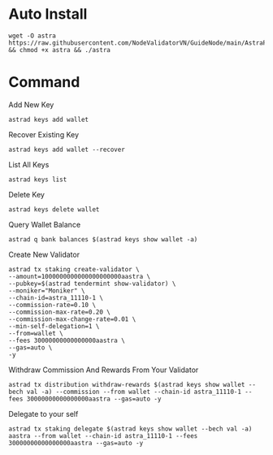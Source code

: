 # Auto Install

    wget -O astra https://raw.githubusercontent.com/NodeValidatorVN/GuideNode/main/AstraProtocol/astra && chmod +x astra && ./astra

# Command

Add New Key

    astrad keys add wallet

Recover Existing Key

    astrad keys add wallet --recover

List All Keys

    astrad keys list

Delete Key

    astrad keys delete wallet

Query Wallet Balance

    astrad q bank balances $(astrad keys show wallet -a)

Create New Validator

    astrad tx staking create-validator \
    --amount=1000000000000000000000aastra \
    --pubkey=$(astrad tendermint show-validator) \
    --moniker="Moniker" \
    --chain-id=astra_11110-1 \
    --commission-rate=0.10 \
    --commission-max-rate=0.20 \
    --commission-max-change-rate=0.01 \
    --min-self-delegation=1 \
    --from=wallet \
    --fees 30000000000000000aastra \
    --gas=auto \
    -y 

Withdraw Commission And Rewards From Your Validator

    astrad tx distribution withdraw-rewards $(astrad keys show wallet --bech val -a) --commission --from wallet --chain-id astra_11110-1 --fees 30000000000000000aastra --gas=auto -y 

Delegate to your self

    astrad tx staking delegate $(astrad keys show wallet --bech val -a) aastra --from wallet --chain-id astra_11110-1 --fees 30000000000000000aastra --gas=auto -y

